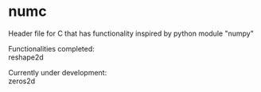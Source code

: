 # numc
Header file for C that has functionality inspired by python module "numpy"

Functionalities completed:  
reshape2d

Currently under development:  
zeros2d
